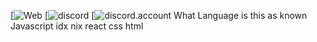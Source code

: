 [![Web](https://9000-idx-javalearn-1742664271096.cluster-wfwbjypkvnfkaqiqzlu3ikwjhe.cloudworkstations.dev/?monospaceUid=436057&embedded=0)
[![discord](https://discord.gg/7xRjzB2x)
[![discord.account](https://discord.gg)
What Language is this as known 
Javascript 
idx
nix
react
css
html
